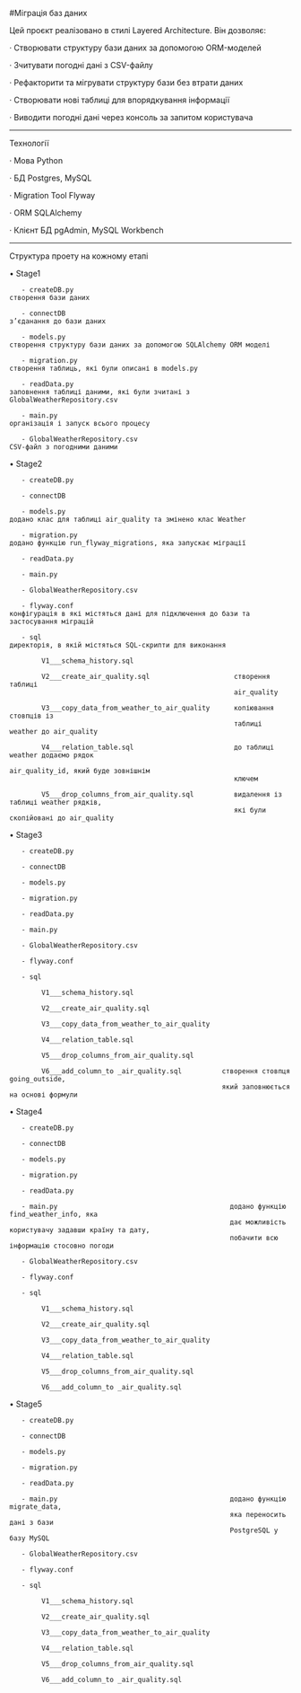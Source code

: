 #Міграція баз даних

Цей проєкт реалізовано в стилі Layered Architecture. Він дозволяє:

· Створювати структуру бази даних за допомогою ORM-моделей

· Зчитувати погодні дані з CSV-файлу

· Рефакторити та мігрувати структуру бази без втрати даних

· Створювати нові таблиці для впорядкування інформації

· Виводити погодні дані через консоль за запитом користувача

______________________________________________________________________________________

Технології

· Мова             Python

· БД               Postgres, MySQL

· Migration Tool   Flyway

· ORM              SQLAlchemy

· Клієнт БД       pgAdmin, MySQL Workbench

______________________________________________________________________________________

Структура проету на кожному етапі


• Stage1 

       - createDB.py                                                  	cтворення бази даних
       
       - connectDB	                                                        з’єданання до бази даних
       
       - models.py                                                          створення структуру бази даних за допомогою SQLAlchemy ORM моделі
       
       - migration.py                       	                        створення таблиць, які були описані в models.py
       
       - readData.py    	                                                заповнення таблиці даними, які були зчитані з GlobalWeatherRepository.csv 
       
       - main.py	                                                        організація і запуск всього процесу

       - GlobalWeatherRepository.csv                                        CSV-файл з погодними даними 


• Stage2

       - createDB.py                                                    
       
       - connectDB	                                                    
       
       - models.py                                                          додано клас для таблиці air_quality та змінено клас Weather
       
       - migration.py                       	                        додано функцію run_flyway_migrations, яка запускає міграції
       
       - readData.py    	                                               
         
       - main.py	                                                       
       
       - GlobalWeatherRepository.csv                                      

       - flyway.conf	                                                конфігурація в які містяться дані для підключення до бази та застосування міграцій 

       - sql                                                               директорія, в якій містяться SQL-скрипти для виконання
       
            V1___schema_history.sql  

            V2___create_air_quality.sql  	                створення таблиці 
                                                            air_quality

            V3___copy_data_from_weather_to_air_quality  	копіювання стовпців із 
                                                            таблиці weather до air_quality  
            
            V4___relation_table.sql                     	до таблиці weather додаємо рядок 
                                                            air_quality_id, який буде зовнішнім 
                                                            ключем

            V5___drop_columns_from_air_quality.sql          видалення із таблиці weather рядків, 
                                                            які були скопійовані до air_quality


• Stage3 

       - createDB.py                                                    
       
       - connectDB	                                                    
       
       - models.py                                                       
       
       - migration.py                       	                            
       
       - readData.py    	                                               
         
       - main.py	                                                       
       
       - GlobalWeatherRepository.csv                                      

       - flyway.conf	                                                   

       - sql                                                              
       
            V1___schema_history.sql  

            V2___create_air_quality.sql  	                

            V3___copy_data_from_weather_to_air_quality  	
            
            V4___relation_table.sql                     	

            V5___drop_columns_from_air_quality.sql        

            V6___add_column_to _air_quality.sql          створення стовпця going_outside, 
                                                         який заповнюється на основі формули


• Stage4

       - createDB.py                                                    
       
       - connectDB	                                                    
       
       - models.py                                                       
       
       - migration.py                       	                            
       
       - readData.py    	                                               
         
       - main.py	                                       додано функцію find_weather_info, яка
                                                           дає можливість користувачу задавши країну та дату, 
                                                           побачити всю інформацію стосовно погоди                                      
       
       - GlobalWeatherRepository.csv                                      

       - flyway.conf	                                                   

       - sql                                                              
       
            V1___schema_history.sql  

            V2___create_air_quality.sql  	                

            V3___copy_data_from_weather_to_air_quality  	
            
            V4___relation_table.sql                     	

            V5___drop_columns_from_air_quality.sql        

            V6___add_column_to _air_quality.sql          

 • Stage5

       - createDB.py                                                    
       
       - connectDB	                                                    
       
       - models.py                                                       
       
       - migration.py                       	                            
       
       - readData.py    	                                               
         
       - main.py	                                       додано функцію migrate_data, 
                                                           яка переносить дані з бази 
                                                           PostgreSQL у базу MySQL                                      
       
       - GlobalWeatherRepository.csv                                      

       - flyway.conf	                                                   

       - sql                                                              
       
            V1___schema_history.sql  

            V2___create_air_quality.sql  	                

            V3___copy_data_from_weather_to_air_quality  	
            
            V4___relation_table.sql                     	

            V5___drop_columns_from_air_quality.sql        

            V6___add_column_to _air_quality.sql     
